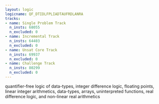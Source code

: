 ```yaml
---
layout: logic
logicname: QF_DTIDLFPLIADTAUFRDLANRA
tracks:
- name: Single Problem Track
  n_insts: 68055
  n_excluded: 0
- name: Incremental Track
  n_insts: 64403
  n_excluded: 0
- name: Unsat Core Track
  n_insts: 69937
  n_excluded: 0
- name: Challenge Track
  n_insts: 80299
  n_excluded: 0
---
```

quantifier-free logic of data-types, integer difference logic, floating points, linear integer arithmetics, data-types, arrays, uninterpreted functions, real difference logic, and non-linear real arithmetics